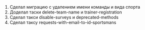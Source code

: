 1. Сделал миграцию с удалением имени команды и вида спорта
2. Доделал таски delete-team-name и trainer-registration
3. Сделал такси disable-surveys и deprecated-methods
4. Сделал таксу requests-with-email-to-id-sportsmans
